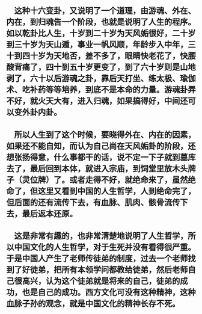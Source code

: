 &emsp;这种十六变卦，又说明了一个道理，由游魂、外在、内在，到归魂告一个阶段，也就是说明了人生的程序。如以乾卦比人生，十岁到二十岁为天风姤很好，二十岁到三十岁为天山遁，事业一帆风顺，年龄步入中年，三十到四十岁为天地否，差不多了，眼睛快老花了，快腰酸背痛了，四十到五十岁更变了，到了六十岁则是山地剥了，六十以后游魂之卦，靠后天打坐、练太极、瑜伽术、吃补药等等培养，到底不是本命的力量。游魂卦弄不好，就火天大有，进入归魂，如果搞得好，中间还可以变外卦内卦。
---
&emsp;所以人生到了这个时候，要晓得外在、内在的因素，如果还不能自知，而认为自己尚在天风姤卦的阶段，还想张扬得意，什么事都干的话，说不定一下子就到墓库去了，最后回到本体，就进入宗庙，到饲堂里放木头牌子（灵位牌）了。或者走得不好，就绝命来了，虽然绝命了，但这里又看到中国的人生哲学，人到绝命完了，但后面的还有流传下去，有血脉、肌肉、骸骨流传下去，最后返本还原。
---
&emsp;这是非常有趣的，也非常清楚地说明了人生哲学，所以中国文化的人生哲学，对于生死并没有看得很严重。于是中国人产生了老师传徒弟的制度，过去一个老师找到了好徒弟，把所有本领学问都教给徒弟，然后老师自己很高兴，认为这个徒弟就是将来的自己，徒弟的成功，也是自己的成功。西方文化可没有这种精神，这种血脉子孙的观念，就是中国文化的精神长存不死。
---
